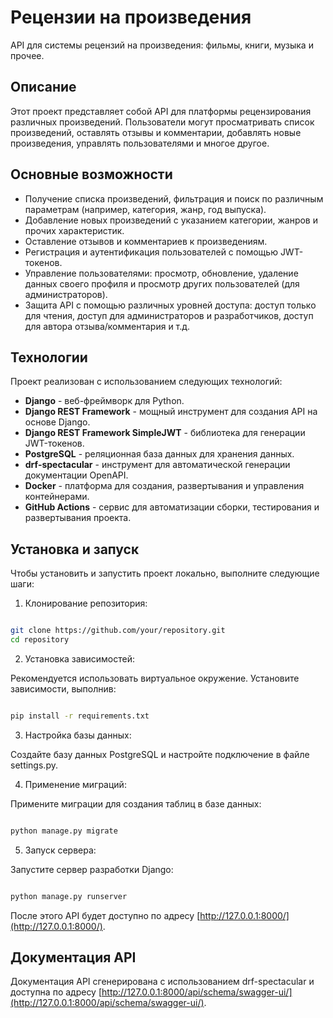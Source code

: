 # Рецензии на произведения

API для системы рецензий на произведения: фильмы, книги, музыка и прочее.

## Описание

Этот проект представляет собой API для платформы рецензирования различных произведений. Пользователи могут просматривать список произведений, оставлять отзывы и комментарии, добавлять новые произведения, управлять пользователями и многое другое.

## Основные возможности

- Получение списка произведений, фильтрация и поиск по различным параметрам (например, категория, жанр, год выпуска).
- Добавление новых произведений с указанием категории, жанров и прочих характеристик.
- Оставление отзывов и комментариев к произведениям.
- Регистрация и аутентификация пользователей с помощью JWT-токенов.
- Управление пользователями: просмотр, обновление, удаление данных своего профиля и просмотр других пользователей (для администраторов).
- Защита API с помощью различных уровней доступа: доступ только для чтения, доступ для администраторов и разработчиков, доступ для автора отзыва/комментария и т.д.

## Технологии

Проект реализован с использованием следующих технологий:

- **Django** - веб-фреймворк для Python.
- **Django REST Framework** - мощный инструмент для создания API на основе Django.
- **Django REST Framework SimpleJWT** - библиотека для генерации JWT-токенов.
- **PostgreSQL** - реляционная база данных для хранения данных.
- **drf-spectacular** - инструмент для автоматической генерации документации OpenAPI.
- **Docker** - платформа для создания, развертывания и управления контейнерами.
- **GitHub Actions** - сервис для автоматизации сборки, тестирования и развертывания проекта.

## Установка и запуск

Чтобы установить и запустить проект локально, выполните следующие шаги:

1. Клонирование репозитория:

``` sh

git clone https://github.com/your/repository.git
cd repository
```

2. Установка зависимостей:

Рекомендуется использовать виртуальное окружение. Установите зависимости, выполнив:

``` sh

pip install -r requirements.txt
```

3. Настройка базы данных:

Создайте базу данных PostgreSQL и настройте подключение в файле settings.py.

4. Применение миграций:

Примените миграции для создания таблиц в базе данных:

``` sh

python manage.py migrate
```

5. Запуск сервера:

Запустите сервер разработки Django:

``` sh

python manage.py runserver
```

После этого API будет доступно по адресу [http://127.0.0.1:8000/](http://127.0.0.1:8000/).

## Документация API

Документация API сгенерирована с использованием drf-spectacular и доступна по адресу [http://127.0.0.1:8000/api/schema/swagger-ui/](http://127.0.0.1:8000/api/schema/swagger-ui/).
